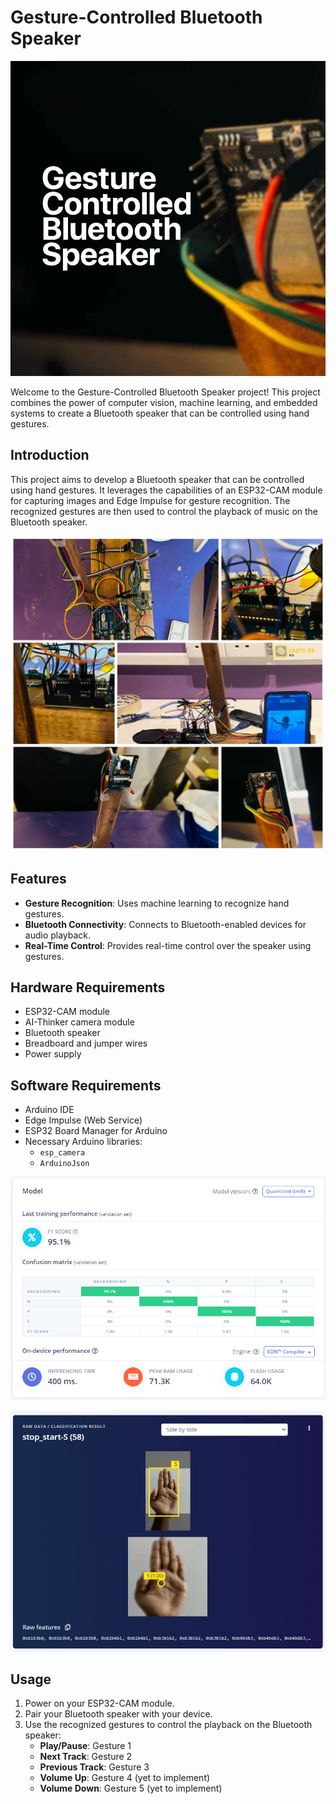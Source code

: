 # Gesture-Controlled Bluetooth Speaker

![enter image description here](https://raw.githubusercontent.com/EmilWijayasekara/gesture-controlled-bluetooth-speaker/main/assets/projectGCBS.jpg)

Welcome to the Gesture-Controlled Bluetooth Speaker project! This project combines the power of computer vision, machine learning, and embedded systems to create a Bluetooth speaker that can be controlled using hand gestures.

## Introduction

This project aims to develop a Bluetooth speaker that can be controlled using hand gestures. It leverages the capabilities of an ESP32-CAM module for capturing images and Edge Impulse for gesture recognition. The recognized gestures are then used to control the playback of music on the Bluetooth speaker.

![enter image description here](https://raw.githubusercontent.com/EmilWijayasekara/gesture-controlled-bluetooth-speaker/main/assets/photo-collage.png.png)

## Features

-   **Gesture Recognition**: Uses machine learning to recognize hand gestures.
-   **Bluetooth Connectivity**: Connects to Bluetooth-enabled devices for audio playback.
-   **Real-Time Control**: Provides real-time control over the speaker using gestures.

## Hardware Requirements

-   ESP32-CAM module
-   AI-Thinker camera module
-   Bluetooth speaker
-   Breadboard and jumper wires
-   Power supply

## Software Requirements

-   Arduino IDE
-   Edge Impulse (Web Service)
-   ESP32 Board Manager for Arduino
-   Necessary Arduino libraries:
    -   `esp_camera`
    -   `ArduinoJson`

![enter image description here](https://raw.githubusercontent.com/EmilWijayasekara/gesture-controlled-bluetooth-speaker/main/assets/model1.png)

![enter image description here](https://raw.githubusercontent.com/EmilWijayasekara/gesture-controlled-bluetooth-speaker/main/assets/classification1.png)

## Usage

1.  Power on your ESP32-CAM module.
2.  Pair your Bluetooth speaker with your device.
3.  Use the recognized gestures to control the playback on the Bluetooth speaker:
    -   **Play/Pause**: Gesture 1
    -   **Next Track**: Gesture 2
    -   **Previous Track**: Gesture 3
    -   **Volume Up**: Gesture 4 (yet to implement)
    -   **Volume Down**: Gesture 5 (yet to implement)
